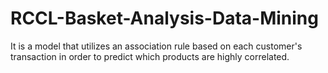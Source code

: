 # RCCL-Basket-Analysis-Data-Mining

It is a model that utilizes an association rule based on each customer's transaction in order to predict which products are highly correlated. 
